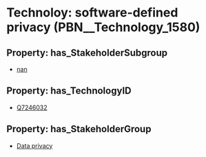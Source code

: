 # Technoloy: __software-defined privacy__ (PBN__Technology_1580)

## Property: has_StakeholderSubgroup

* [nan](PBN__TechSubgroup_7)

## Property: has_TechnologyID

* [Q7246032](Q7246032)

## Property: has_StakeholderGroup

* [Data privacy](PBN__TechGroup_5)

